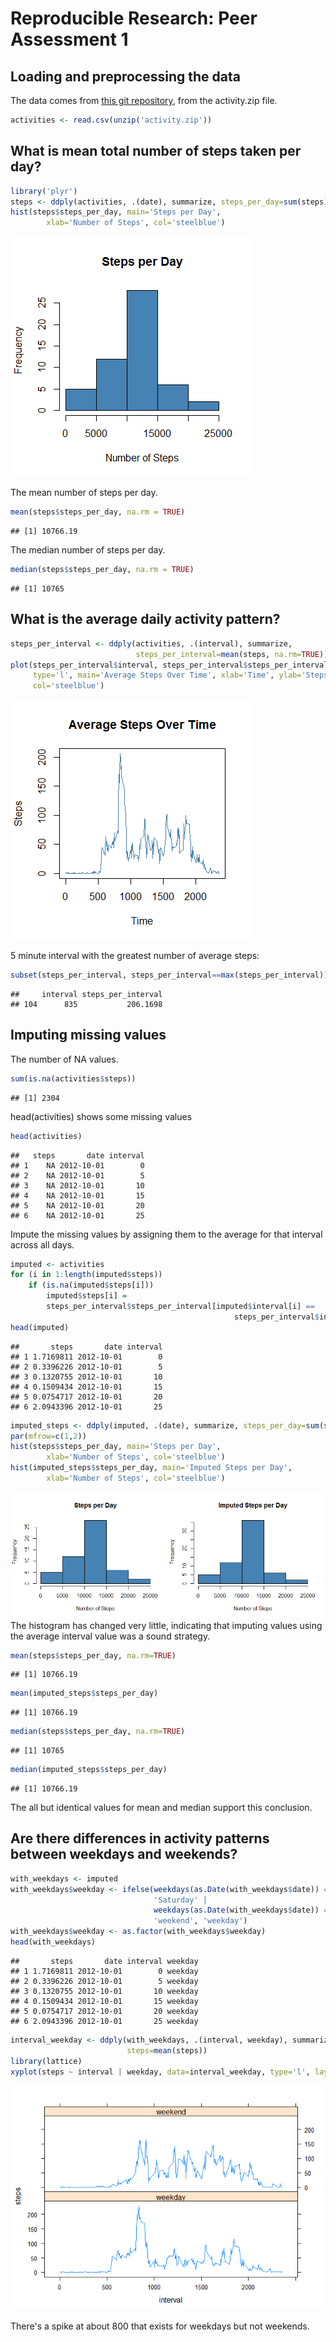 # Reproducible Research: Peer Assessment 1


## Loading and preprocessing the data

The data comes from 
[this git repository](https://github.com/rdpeng/RepData_PeerAssessment1), 
from the activity.zip file.

```r
activities <- read.csv(unzip('activity.zip'))
```

## What is mean total number of steps taken per day?


```r
library('plyr')
steps <- ddply(activities, .(date), summarize, steps_per_day=sum(steps))
hist(steps$steps_per_day, main='Steps per Day', 
        xlab='Number of Steps', col='steelblue')
```

![](PA1_template_files/figure-html/unnamed-chunk-2-1.png)

The mean number of steps per day.

```r
mean(steps$steps_per_day, na.rm = TRUE)
```

```
## [1] 10766.19
```

The median number of steps per day.

```r
median(steps$steps_per_day, na.rm = TRUE)
```

```
## [1] 10765
```

## What is the average daily activity pattern?


```r
steps_per_interval <- ddply(activities, .(interval), summarize, 
                            steps_per_interval=mean(steps, na.rm=TRUE))
plot(steps_per_interval$interval, steps_per_interval$steps_per_interval, 
     type='l', main='Average Steps Over Time', xlab='Time', ylab='Steps', 
     col='steelblue')
```

![](PA1_template_files/figure-html/unnamed-chunk-5-1.png)

5 minute interval with the greatest number of average steps:

```r
subset(steps_per_interval, steps_per_interval==max(steps_per_interval))
```

```
##     interval steps_per_interval
## 104      835           206.1698
```

## Imputing missing values

The number of NA values.

```r
sum(is.na(activities$steps))
```

```
## [1] 2304
```
head(activities) shows some missing values

```r
head(activities)
```

```
##   steps       date interval
## 1    NA 2012-10-01        0
## 2    NA 2012-10-01        5
## 3    NA 2012-10-01       10
## 4    NA 2012-10-01       15
## 5    NA 2012-10-01       20
## 6    NA 2012-10-01       25
```
Impute the missing values by assigning them to the average for that interval
across all days.

```r
imputed <- activities
for (i in 1:length(imputed$steps))
    if (is.na(imputed$steps[i]))
        imputed$steps[i] = 
        steps_per_interval$steps_per_interval[imputed$interval[i] == 
                                                  steps_per_interval$interval]
head(imputed)
```

```
##       steps       date interval
## 1 1.7169811 2012-10-01        0
## 2 0.3396226 2012-10-01        5
## 3 0.1320755 2012-10-01       10
## 4 0.1509434 2012-10-01       15
## 5 0.0754717 2012-10-01       20
## 6 2.0943396 2012-10-01       25
```

```r
imputed_steps <- ddply(imputed, .(date), summarize, steps_per_day=sum(steps))
par(mfrow=c(1,2))
hist(steps$steps_per_day, main='Steps per Day', 
        xlab='Number of Steps', col='steelblue')
hist(imputed_steps$steps_per_day, main='Imputed Steps per Day', 
        xlab='Number of Steps', col='steelblue')
```

![](PA1_template_files/figure-html/unnamed-chunk-9-1.png)
The histogram has changed very little, indicating that imputing values using
the average interval value was a sound strategy.

```r
mean(steps$steps_per_day, na.rm=TRUE)
```

```
## [1] 10766.19
```

```r
mean(imputed_steps$steps_per_day)
```

```
## [1] 10766.19
```

```r
median(steps$steps_per_day, na.rm=TRUE)
```

```
## [1] 10765
```

```r
median(imputed_steps$steps_per_day)
```

```
## [1] 10766.19
```
The all but identical values for mean and median support this conclusion.  

## Are there differences in activity patterns between weekdays and weekends?


```r
with_weekdays <- imputed
with_weekdays$weekday <- ifelse(weekdays(as.Date(with_weekdays$date)) == 
                                'Saturday' | 
                                weekdays(as.Date(with_weekdays$date)) == 'Sunday', 
                                'weekend', 'weekday')
with_weekdays$weekday <- as.factor(with_weekdays$weekday)
head(with_weekdays)
```

```
##       steps       date interval weekday
## 1 1.7169811 2012-10-01        0 weekday
## 2 0.3396226 2012-10-01        5 weekday
## 3 0.1320755 2012-10-01       10 weekday
## 4 0.1509434 2012-10-01       15 weekday
## 5 0.0754717 2012-10-01       20 weekday
## 6 2.0943396 2012-10-01       25 weekday
```

```r
interval_weekday <- ddply(with_weekdays, .(interval, weekday), summarize, 
                          steps=mean(steps))
library(lattice)
xyplot(steps ~ interval | weekday, data=interval_weekday, type='l', layout=c(1,2))
```

![](PA1_template_files/figure-html/unnamed-chunk-12-1.png)
  
There's a spike at about 800 that exists for weekdays but not weekends.
